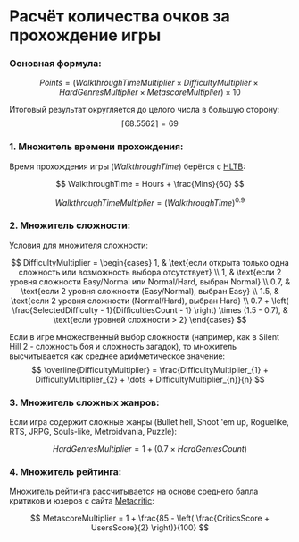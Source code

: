 # Расчёт количества очков за прохождение игры

### Основная формула:

$$
Points = \left( WalkthroughTimeMultiplier \times DifficultyMultiplier \times HardGenresMultiplier \times MetascoreMultiplier \right) \times 10
$$

Итоговый результат округляется до целого числа в большую сторону:
$$
\lceil 68.5562 \rceil = 69
$$

### 1. Множитель времени прохождения:

Время прохождения игры (${WalkthroughTime}$) берётся с [HLTB](https://howlongtobeat.com/):

$$
WalkthroughTime = Hours + \frac{Mins}{60}
$$
  
$$
WalkthroughTimeMultiplier = \left( WalkthroughTime \right)^{0.9}
$$

### 2. Множитель сложности:

Условия для множителя сложности:

$$
DifficultyMultiplier =
\begin{cases}
1, & \text{если открыта только одна сложность или возможность выбора отсутствует} \\
1, & \text{если 2 уровня сложности Easy/Normal или Normal/Hard, выбран Normal} \\
0.7, & \text{если 2 уровня сложности (Easy/Normal), выбран Easy} \\
1.5, & \text{если 2 уровня сложности (Normal/Hard), выбран Hard} \\
0.7 + \left( \frac{SelectedDifficulty - 1}{DifficultiesCount - 1} \right) \times (1.5 - 0.7), & \text{если уровней сложности > 2}
\end{cases}
$$

Если в игре множественный выбор сложности (например, как в Silent Hill 2 - сложность боя и сложность загадок), то множитель высчитывается как среднее арифметическое значение:
$$
\overline{DifficultyMultiplier} = \frac{DifficultyMultiplier_{1} + DifficultyMultiplier_{2} + \dots + DifficultyMultiplier_{n}}{n}
$$

### 3. Множитель сложных жанров:

Если игра содержит сложные жанры (Bullet hell, Shoot 'em up, Roguelike, RTS, JRPG, Souls-like, Metroidvania, Puzzle):

$$
HardGenresMultiplier = 1 + \left( 0.7 \times HardGenresCount \right)
$$

### 4. Множитель рейтинга:

Множитель рейтинга рассчитывается на основе среднего балла критиков и юзеров с сайта [Metacritic](https://metacritic.com/games):

$$
MetascoreMultiplier = 1 + \frac{85 - \left( \frac{CriticsScore + UsersScore}{2} \right)}{100}
$$
